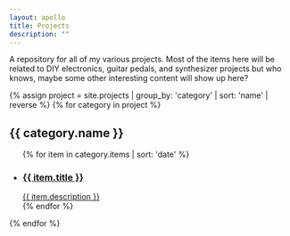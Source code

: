```yaml
---
layout: apollo
title: Projects
description: ""
---
```


A repository for all of my various projects. Most of the items here will be related to DIY electronics, guitar pedals, and synthesizer projects but who knows, maybe some other interesting content will show up here?

{% assign project = site.projects | group_by: 'category' | sort: 'name' | reverse %}
{% for category in project %}
<h2>{{ category.name }}</h2>
  <ul class="item-grid">
  {% for item in category.items | sort: 'date' %}
    <li>
      <a href="{{ item.url }}" title="{{ item.title }}">
        <div class="thumbnail" style="background-image: url('{{ item.thumbnail }}')"></div>
        <h3>{{ item.title }}</h3>
        <span>{{ item.description }}</span>
      </a>
    </li>
  {% endfor %}
  </ul>
{% endfor %}

<!-- {% assign project = site.projects | group_by: 'category' | sort: 'name' | reverse %}
{% for category in project %}
<h3>{{ category.name }}</h3>
<ul class="posts">
{% for item in category.items | sort: 'name' %}
<li class="gear">
<a href="{{ item.url }}" title="{{ item.title }}">{{ item.title }}</a>
<p>{{ item.description }}</p>
</li>
{% endfor %}
</ul>
{% endfor %}
-->
